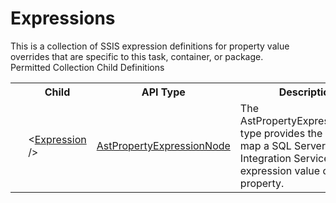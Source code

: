 # Expressions

<div class="LanguageSummary"><div class ="SummaryItem">This is a collection of SSIS expression definitions for property value overrides that are specific to this task, container, or package.</div></div><div class="SchemaBindingGroup"><div class="SchemaBindingGroupHeader">Permitted Collection Child Definitions</div><table id="SchemaBindingList" class="SchemaBindingList"><tbody><tr><th class="SchemaBindingIconColumnHeader">&nbsp;</th><th class="SchemaBindingNameColumnHeader">Child</th><th class="SchemaBindingTypeColumnHeader">API Type</th><th class="SchemaBindingSummaryColumnHeader">Description</th></tr><tr class="cd0"><td class="SchemaBindingIcon"><div class="NotRequired" /></td><td class="SchemaBindingName"><span class="punc">&lt;</span><a href=Varigence.Languages.Biml.Task.AstPropertyExpressionNode.html">Expression</a><span class="punc"> /&gt;</span></td><td class="SchemaBindingType"><a href="../api-reference/Varigence.Languages.Biml.Task.AstPropertyExpressionNode.html">AstPropertyExpressionNode</a></td><td class="SchemaBindingSummary">The AstPropertyExpressionNode type provides the ability to map a SQL Server Integration Services expression value onto a property.</td></tr></tbody></table></div>